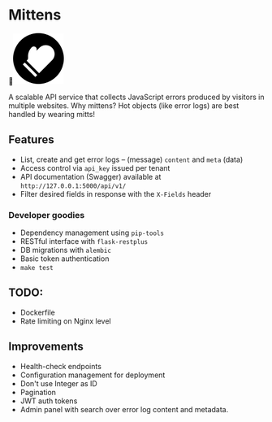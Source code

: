 # Mittens

![Mittens](background.png "Mittens")

A scalable API service that collects JavaScript errors produced by visitors in multiple websites. Why mittens? Hot objects (like error logs) are best handled by wearing mitts! 

## Features

* List, create and get error logs – (message) `content` and `meta` (data)
* Access control via `api_key` issued per tenant
* API documentation (Swagger) available at `http://127.0.0.1:5000/api/v1/`
* Filter desired fields in response with the `X-Fields` header

### Developer goodies

* Dependency management using `pip-tools`
* RESTful interface with `flask-restplus`
* DB migrations with `alembic`
* Basic token authentication
* `make test`

## TODO:

* Dockerfile
* Rate limiting on Nginx level

## Improvements

* Health-check endpoints
* Configuration management for deployment
* Don't use Integer as ID
* Pagination
* JWT auth tokens
* Admin panel with search over error log content and metadata.
